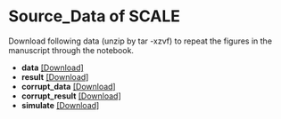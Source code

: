 # Source_Data of SCALE

Download following data (unzip by tar -xzvf) to repeat the figures in the manuscript through the notebook.  
* **data** [[Download]]()  
* **result** [[Download]]()  
* **corrupt_data** [[Download]]()  
* **corrupt_result** [[Download]]()  
* **simulate** [[Download]]()  
